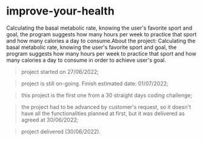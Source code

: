 # improve-your-health

Calculating the basal metabolic rate, knowing the user's favorite sport and goal, the program suggests how many hours per week to practice that sport and how many calories a day to consume.About the project: Calculating the basal metabolic rate, knowing the user's favorite sport and goal, the program suggests how many hours per week to practice that sport and how many calories a day to consume in order to achieve user's goal.

>project started on 27/06/2022;

>project is still on-going. Finish estimated date: 01/07/2022;

>this project is the first one from a 30 straight days coding challenge;

>the project had to be advanced by customer's request, so it doesn't have all the functionalities planned at first, but it was delivered as agreed at 30/06/2022;

>project delivered (30/06/2022).
